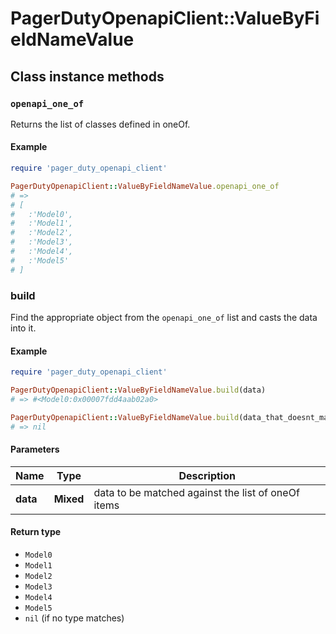 # PagerDutyOpenapiClient::ValueByFieldNameValue

## Class instance methods

### `openapi_one_of`

Returns the list of classes defined in oneOf.

#### Example

```ruby
require 'pager_duty_openapi_client'

PagerDutyOpenapiClient::ValueByFieldNameValue.openapi_one_of
# =>
# [
#   :'Model0',
#   :'Model1',
#   :'Model2',
#   :'Model3',
#   :'Model4',
#   :'Model5'
# ]
```

### build

Find the appropriate object from the `openapi_one_of` list and casts the data into it.

#### Example

```ruby
require 'pager_duty_openapi_client'

PagerDutyOpenapiClient::ValueByFieldNameValue.build(data)
# => #<Model0:0x00007fdd4aab02a0>

PagerDutyOpenapiClient::ValueByFieldNameValue.build(data_that_doesnt_match)
# => nil
```

#### Parameters

| Name | Type | Description |
| ---- | ---- | ----------- |
| **data** | **Mixed** | data to be matched against the list of oneOf items |

#### Return type

- `Model0`
- `Model1`
- `Model2`
- `Model3`
- `Model4`
- `Model5`
- `nil` (if no type matches)

